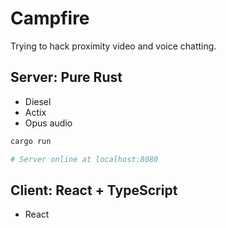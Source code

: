# Campfire

Trying to hack proximity video and voice chatting.

## Server: Pure Rust

* Diesel
* Actix
* Opus audio

```bash
cargo run

# Server online at localhost:8080
```

## Client: React + TypeScript

* React
